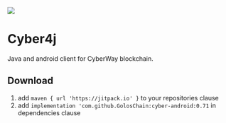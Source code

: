 [![](https://jitpack.io/v/GolosChain/cyber-android.svg)](https://jitpack.io/#GolosChain/cyber-android)

Cyber4j
=======
Java and android client for CyberWay blockchain.

Download
--------
1. add `maven { url 'https://jitpack.io' }` to your repositories clause
2. add `implementation 'com.github.GolosChain:cyber-android:0.71` in dependencies clause
